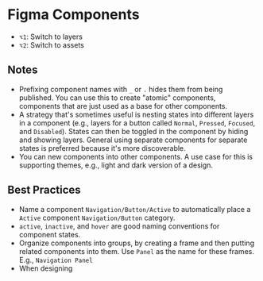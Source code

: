 # Figma Components

- `⌥1`: Switch to layers
- `⌥2`: Switch to assets

## Notes

- Prefixing component names with `_` or `.` hides them from being published. You can use this to create "atomic" components, components that are just used as a base for other components.
- A strategy that's sometimes useful is nesting states into different layers in a component (e.g., layers for a button called `Normal`, `Pressed`, `Focused`, and `Disabled`). States can then be toggled in the component by hiding and showing layers. General using separate components for separate states is preferred because it's more discoverable.
- You can new components into other components. A use case for this is supporting themes, e.g., light and dark version of a design.

## Best Practices

- Name a component `Navigation/Button/Active` to automatically place a `Active` component `Navigation/Button` category.
- `active`, `inactive`, and `hover` are good naming conventions for component states.
- Organize components into groups, by creating a frame and then putting related components into them. Use `Panel` as the name for these frames. E.g., `Navigation Panel`
- When designing 